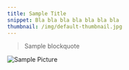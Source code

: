 ```yaml
---
title: Sample Title
snippet: Bla bla bla bla bla bla bla
thumbnail: /img/default-thumbnail.jpg
---
```


> Sample blockquote

![Sample Picture](/img/default-thumbnail.jpg)
